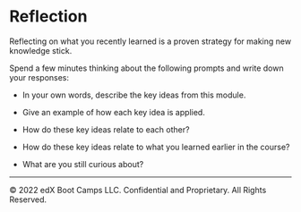 # Reflection
Reflecting on what you recently learned is a proven strategy for making new knowledge stick.

Spend a few minutes thinking about the following prompts and write down your responses:

* In your own words, describe the key ideas from this module.

* Give an example of how each key idea is applied.

* How do these key ideas relate to each other?

* How do these key ideas relate to what you learned earlier in the course?

* What are you still curious about?

---
© 2022 edX Boot Camps LLC. Confidential and Proprietary. All Rights Reserved.